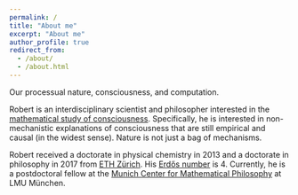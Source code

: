 ```yaml
---
permalink: /
title: "About me"
excerpt: "About me"
author_profile: true
redirect_from: 
  - /about/
  - /about.html
---
```


<!-- ## Under construction -->

<!-- Dr. Dr. Robert Prentner -->

Our processual nature, consciousness, and computation. 

Robert is an interdisciplinary scientist and philosopher interested in the [mathematical study of consciousness](https://wiki.amcs.science/index.php?title=Mathematical_Consciousness_Science). Specifically, he is interested in non-mechanistic explanations of consciousness that are still empirical and causal (in the widest sense). Nature is not just a bag of mechanisms. 

Robert received a doctorate in physical chemistry in 2013 and a doctorate in philosophy in 2017 from [ETH Zürich](https://www.ethz.ch/). His [Erdős number](https://en.wikipedia.org/wiki/Erd%C5%91s_number) is 4. Currently, he is a postdoctoral fellow at the [Munich Center for Mathematical Philosophy](https://www.mcmp.philosophie.uni-muenchen.de/index.html) at LMU München. 

<!-- Email: linchen.dr [at] gmail [dot] com -->

<!-- ORCID Researcher ID: 0000-0003-0349-6577. -->

